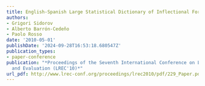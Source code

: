 ```yaml
---
title: English-Spanish Large Statistical Dictionary of Inflectional Forms
authors:
- Grigori Sidorov
- Alberto Barrón-Cedeño
- Paolo Rosso
date: '2010-05-01'
publishDate: '2024-09-28T16:53:18.680547Z'
publication_types:
- paper-conference
publication: "*Proceedings of the Seventh International Conference on Language Resources
  and Evaluation (LREC'10)*"
url_pdf: http://www.lrec-conf.org/proceedings/lrec2010/pdf/229_Paper.pdf
---
```

